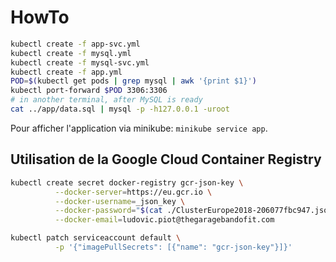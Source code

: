 # HowTo

```bash
kubectl create -f app-svc.yml
kubectl create -f mysql.yml
kubectl create -f mysql-svc.yml
kubectl create -f app.yml
POD=$(kubectl get pods | grep mysql | awk '{print $1}')
kubectl port-forward $POD 3306:3306
# in another terminal, after MySQL is ready
cat ../app/data.sql | mysql -p -h127.0.0.1 -uroot
```

Pour afficher l'application via minikube: ``minikube service app``.

## Utilisation de la Google Cloud Container Registry

```bash
kubectl create secret docker-registry gcr-json-key \
          --docker-server=https://eu.gcr.io \
          --docker-username=_json_key \
          --docker-password="$(cat ./ClusterEurope2018-206077fbc947.json)" \
          --docker-email=ludovic.piot@thegaragebandofit.com

kubectl patch serviceaccount default \
          -p '{"imagePullSecrets": [{"name": "gcr-json-key"}]}'
```
